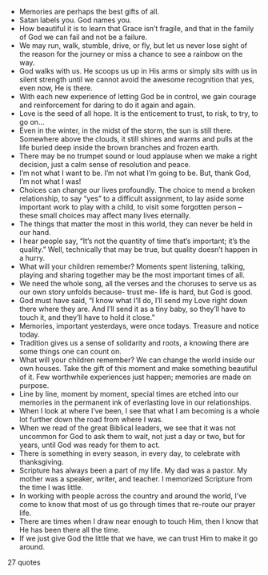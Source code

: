  - Memories are perhaps the best gifts of all.
 - Satan labels you. God names you.
 - How beautiful it is to learn that Grace isn’t fragile, and that in the family of God we can fail and not be a failure.
 - We may run, walk, stumble, drive, or fly, but let us never lose sight of the reason for the journey or miss a chance to see a rainbow on the way.
 - God walks with us. He scoops us up in His arms or simply sits with us in silent strength until we cannot avoid the awesome recognition that yes, even now, He is there.
 - With each new experience of letting God be in control, we gain courage and reinforcement for daring to do it again and again.
 - Love is the seed of all hope. It is the enticement to trust, to risk, to try, to go on...
 - Even in the winter, in the midst of the storm, the sun is still there. Somewhere above the clouds, it still shines and warms and pulls at the life buried deep inside the brown branches and frozen earth.
 - There may be no trumpet sound or loud applause when we make a right decision, just a calm sense of resolution and peace.
 - I’m not what I want to be. I’m not what I’m going to be. But, thank God, I’m not what I was!
 - Choices can change our lives profoundly. The choice to mend a broken relationship, to say “yes” to a difficult assignment, to lay aside some important work to play with a child, to visit some forgotten person – these small choices may affect many lives eternally.
 - The things that matter the most in this world, they can never be held in our hand.
 - I hear people say, “It’s not the quantity of time that’s important; it’s the quality.” Well, technically that may be true, but quality doesn’t happen in a hurry.
 - What will your children remember? Moments spent listening, talking, playing and sharing together may be the most important times of all.
 - We need the whole song, all the verses and the choruses to serve us as our own story unfolds because- trust me- life is hard, but God is good.
 - God must have said, “I know what I’ll do, I’ll send my Love right down there where they are. And I’ll send it as a tiny baby, so they’ll have to touch it, and they’ll have to hold it close.”
 - Memories, important yesterdays, were once todays. Treasure and notice today.
 - Tradition gives us a sense of solidarity and roots, a knowing there are some things one can count on.
 - What will your children remember? We can change the world inside our own houses. Take the gift of this moment and make something beautiful of it. Few worthwhile experiences just happen; memories are made on purpose.
 - Line by line, moment by moment, special times are etched into our memories in the permanent ink of everlasting love in our relationships.
 - When I look at where I’ve been, I see that what I am becoming is a whole lot further down the road from where I was.
 - When we read of the great Biblical leaders, we see that it was not uncommon for God to ask them to wait, not just a day or two, but for years, until God was ready for them to act.
 - There is something in every season, in every day, to celebrate with thanksgiving.
 - Scripture has always been a part of my life. My dad was a pastor. My mother was a speaker, writer, and teacher. I memorized Scripture from the time I was little.
 - In working with people across the country and around the world, I’ve come to know that most of us go through times that re-route our prayer life.
 - There are times when I draw near enough to touch Him, then I know that He has been there all the time.
 - If we just give God the little that we have, we can trust Him to make it go around.

27 quotes